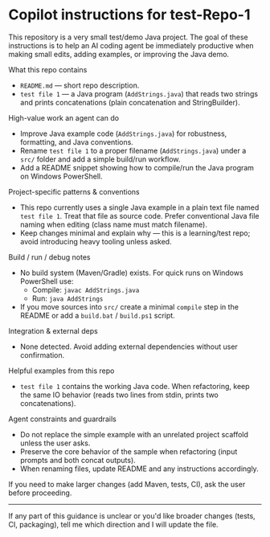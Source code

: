 # Copilot instructions for test-Repo-1

This repository is a very small test/demo Java project. The goal of these instructions is to help an AI coding agent be immediately productive when making small edits, adding examples, or improving the Java demo.

What this repo contains
- `README.md` — short repo description.
- `test file 1` — a Java program (`AddStrings.java`) that reads two strings and prints concatenations (plain concatenation and StringBuilder).

High-value work an agent can do
- Improve Java example code (`AddStrings.java`) for robustness, formatting, and Java conventions.
- Rename `test file 1` to a proper filename (`AddStrings.java`) under a `src/` folder and add a simple build/run workflow.
- Add a README snippet showing how to compile/run the Java program on Windows PowerShell.

Project-specific patterns & conventions
- This repo currently uses a single Java example in a plain text file named `test file 1`. Treat that file as source code. Prefer conventional Java file naming when editing (class name must match filename).
- Keep changes minimal and explain why — this is a learning/test repo; avoid introducing heavy tooling unless asked.

Build / run / debug notes
- No build system (Maven/Gradle) exists. For quick runs on Windows PowerShell use:
  - Compile: `javac AddStrings.java`
  - Run: `java AddStrings`
- If you move sources into `src/` create a minimal `compile` step in the README or add a `build.bat` / `build.ps1` script.

Integration & external deps
- None detected. Avoid adding external dependencies without user confirmation.

Helpful examples from this repo
- `test file 1` contains the working Java code. When refactoring, keep the same IO behavior (reads two lines from stdin, prints two concatenations).

Agent constraints and guardrails
- Do not replace the simple example with an unrelated project scaffold unless the user asks.
- Preserve the core behavior of the sample when refactoring (input prompts and both concat outputs).
- When renaming files, update README and any instructions accordingly.

If you need to make larger changes (add Maven, tests, CI), ask the user before proceeding.

---
If any part of this guidance is unclear or you'd like broader changes (tests, CI, packaging), tell me which direction and I will update the file.